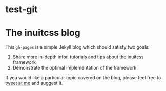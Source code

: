 # test-git
# The inuitcss blog

This `gh-pages` is a simple Jekyll blog which should satisfy two goals:

1. Share more in-depth infor, tutorials and tips about the inuitcss framework
2. Demonstrate the optimal implementation of the framework

If you would like a particular topic covered on the blog, please feel free to
[tweet at me](http://twitter.com/inuitcss) and suggest it. 
